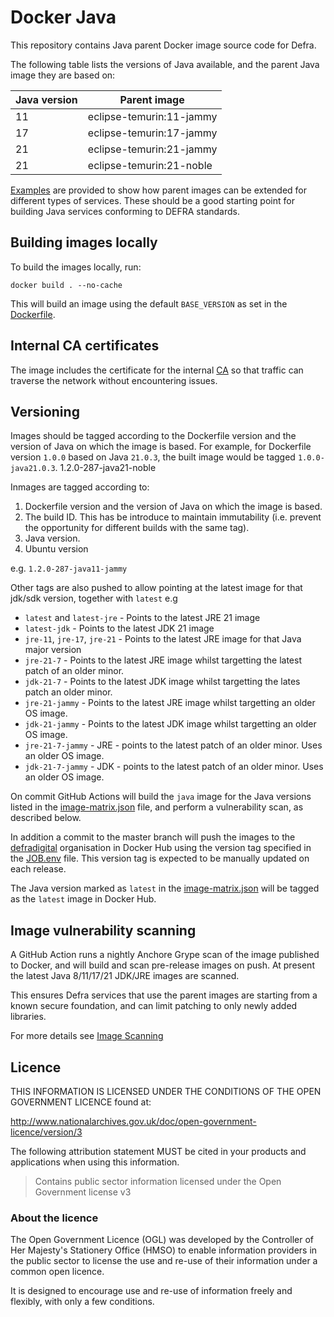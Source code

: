 # Docker Java

This repository contains Java parent Docker image source code for Defra.

The following table lists the versions of Java available, and the parent Java image they are based on:

| Java version  | Parent image             |
| ------------- | ------------------------ |
| 11            | eclipse-temurin:11-jammy |
| 17            | eclipse-temurin:17-jammy |
| 21            | eclipse-temurin:21-jammy |
| 21            | eclipse-temurin:21-noble |

[Examples](./example) are provided to show how parent images can be extended for different types of services. These should be a good starting point for building Java services conforming to DEFRA standards.

## Building images locally

To build the images locally, run:
```
docker build . --no-cache
```

This will build an image using the default `BASE_VERSION` as set in the [Dockerfile](Dockerfile).

## Internal CA certificates

The image includes the certificate for the internal [CA](https://en.wikipedia.org/wiki/Certificate_authority) so that traffic can traverse the network without encountering issues.

## Versioning

Images should be tagged according to the Dockerfile version and the version of Java on which the image is based. For example, for Dockerfile version `1.0.0` based on Java `21.0.3`, the built image would be tagged `1.0.0-java21.0.3`. 1.2.0-287-java21-noble

Inmages are tagged according to:
  
  1. Dockerfile version and the version of Java on which the image is based.
  2. The build ID. This has be introduce to maintain immutability (i.e. prevent the opportunity for different builds with the same tag).
  3. Java version.
  4. Ubuntu version

  e.g. `1.2.0-287-java11-jammy`


Other tags are also pushed to allow pointing at the latest image for that jdk/sdk version, together with `latest` e.g 

- `latest` and `latest-jre` - Points to the latest JRE 21 image
- `latest-jdk` - Points to the latest JDK 21 image
- `jre-11`, `jre-17`, `jre-21` - Points to the latest JRE image for that Java major version
- `jre-21-7` - Points to the latest JRE image whilst targetting the latest patch of an older minor.
- `jdk-21-7` - Points to the latest JDK image whilst targetting the lates patch an older minor.
- `jre-21-jammy` - Points to the latest JRE image whilst targetting an older OS image.
- `jdk-21-jammy` - Points to the latest JDK image whilst targetting an older OS image.
- `jre-21-7-jammy` - JRE - points to the latest patch of an older minor. Uses an older OS image.
- `jdk-21-7-jammy` - JDK - points to the latest patch of an older minor. Uses an older OS image.

On commit GitHub Actions will build the `java` image for the Java versions listed in the [image-matrix.json](image-matrix.json) file, and perform a vulnerability scan, as described below.

In addition a commit to the master branch will push the images to the [defradigital](https://hub.docker.com/u/defradigital) organisation in Docker Hub using the version tag specified in the [JOB.env](JOB.env) file. This version tag is expected to be manually updated on each release.

The Java version marked as `latest` in the [image-matrix.json](image-matrix.json) will be tagged as the `latest` image in Docker Hub.

## Image vulnerability scanning

A GitHub Action runs a nightly Anchore Grype scan of the image published to Docker, and will build and scan pre-release images on push. At present the latest Java 8/11/17/21 JDK/JRE images are scanned.

This ensures Defra services that use the parent images are starting from a known secure foundation, and can limit patching to only newly added libraries.

For more details see [Image Scanning](IMAGE_SCANNING.md)

## Licence

THIS INFORMATION IS LICENSED UNDER THE CONDITIONS OF THE OPEN GOVERNMENT LICENCE found at:

<http://www.nationalarchives.gov.uk/doc/open-government-licence/version/3>

The following attribution statement MUST be cited in your products and applications when using this information.

> Contains public sector information licensed under the Open Government license v3

### About the licence

The Open Government Licence (OGL) was developed by the Controller of Her Majesty's Stationery Office (HMSO) to enable information providers in the public sector to license the use and re-use of their information under a common open licence.

It is designed to encourage use and re-use of information freely and flexibly, with only a few conditions.
